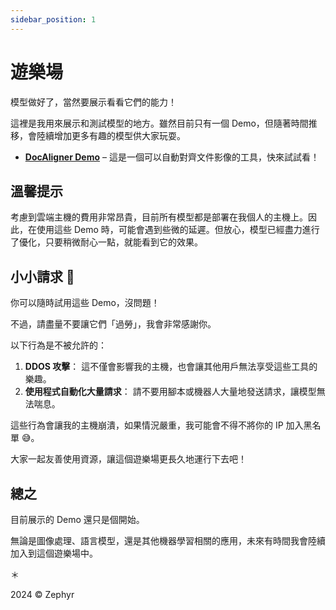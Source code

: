 ```yaml
---
sidebar_position: 1
---
```


# 遊樂場

模型做好了，當然要展示看看它們的能力！

這裡是我用來展示和測試模型的地方。雖然目前只有一個 Demo，但隨著時間推移，會陸續增加更多有趣的模型供大家玩耍。

- [**DocAligner Demo**](./docaligner-demo.md) – 這是一個可以自動對齊文件影像的工具，快來試試看！

## 溫馨提示

考慮到雲端主機的費用非常昂貴，目前所有模型都是部署在我個人的主機上。因此，在使用這些 Demo 時，可能會遇到些微的延遲。但放心，模型已經盡力進行了優化，只要稍微耐心一點，就能看到它的效果。

## 小小請求 🙏

你可以隨時試用這些 Demo，沒問題！

不過，請盡量不要讓它們「過勞」，我會非常感謝你。

以下行為是不被允許的：

1. **DDOS 攻擊**： 這不僅會影響我的主機，也會讓其他用戶無法享受這些工具的樂趣。
2. **使用程式自動化大量請求**： 請不要用腳本或機器人大量地發送請求，讓模型無法喘息。

這些行為會讓我的主機崩潰，如果情況嚴重，我可能會不得不將你的 IP 加入黑名單 😅。

大家一起友善使用資源，讓這個遊樂場更長久地運行下去吧！

## 總之

目前展示的 Demo 還只是個開始。

無論是圖像處理、語言模型，還是其他機器學習相關的應用，未來有時間我會陸續加入到這個遊樂場中。

＊

2024 © Zephyr
